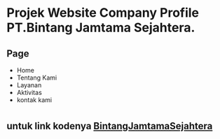 # Projek Website Company Profile PT.Bintang Jamtama Sejahtera.

## Page

* Home
* Tentang Kami
* Layanan
* Aktivitas
* kontak kami

#
## untuk link kodenya [BintangJamtamaSejahtera](https://github.com/ricoagustinus123/bjs)